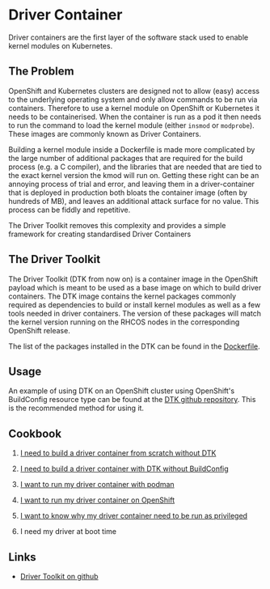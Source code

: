# Driver Container

Driver containers are the first layer of the software stack used to enable kernel modules on Kubernetes.

## The Problem

OpenShift and Kubernetes clusters are designed not to allow (easy) access to the underlying operating system and only allow commands to be run via containers. Therefore to use a kernel module on OpenShift or Kubernetes it needs to be containerised. When the container is run as a pod it then needs to run the command to load the kernel module (either `insmod` or `modprobe`).  These images are commonly known as Driver Containers.

Building a kernel module inside a Dockerfile is made more complicated by the large number of additional packages that are required for the build process (e.g. a C compiler), and the libraries that are needed that are tied to the exact kernel version the kmod will run on. Getting these right can be an annoying process of trial and error, and leaving them in a driver-container that is deployed in production both bloats the container image (often by hundreds of MB), and leaves an additional attack surface for no value. This process can be fiddly and repetitive.

The Driver Toolkit removes this complexity and provides a simple framework for creating standardised Driver Containers

## The Driver Toolkit

The Driver Toolkit (DTK from now on) is a container image in the OpenShift payload which is meant to be used as a base image on which to build driver containers. The DTK image contains the kernel packages commonly required as dependencies to build or install kernel modules as well as a few tools needed in driver containers. The version of these packages will match the kernel version running on the RHCOS nodes in the corresponding OpenShift release.

The list of the packages installed in the DTK can be found in the [Dockerfile](https://github.com/openshift/driver-toolkit/blob/master/Dockerfile).

## Usage

An example of using DTK on an OpenShift cluster using OpenShift's  BuildConfig resource type can be found at the [DTK github repository](https://github.com/openshift/driver-toolkit#example-usage). This is the recommended method for using it.

## Cookbook

1. [I need to build a driver container from scratch without DTK](driver_container_hard_way.md)

1. [I need to build a driver container with DTK without BuildConfig](driver_container_easy_way.md)

1. [I want to run my driver container with podman](driver_container_running.md)

1. [I want to run my driver container on OpenShift](../kmm/README.md)

1. [I want to know why my driver container need to be run as privileged](Q_why_privileged.md)

1. I need my driver at boot time

## Links

* [Driver Toolkit on github](https://github.com/openshift/driver-toolkit)
